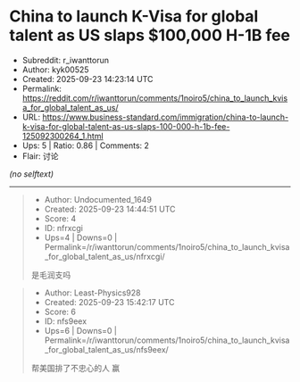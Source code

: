 # China to launch K-Visa for global talent as US slaps $100,000 H-1B fee

- Subreddit: r_iwanttorun
- Author: kyk00525
- Created: 2025-09-23 14:23:14 UTC
- Permalink: https://reddit.com/r/iwanttorun/comments/1noiro5/china_to_launch_kvisa_for_global_talent_as_us/
- URL: https://www.business-standard.com/immigration/china-to-launch-k-visa-for-global-talent-as-us-slaps-100-000-h-1b-fee-125092300264_1.html
- Ups: 5 | Ratio: 0.86 | Comments: 2
- Flair: 讨论

_(no selftext)_

---

> - Author: Undocumented_1649
> - Created: 2025-09-23 14:44:51 UTC
> - Score: 4
> - ID: nfrxcgi
> - Ups=4 | Downs=0 | Permalink=/r/iwanttorun/comments/1noiro5/china_to_launch_kvisa_for_global_talent_as_us/nfrxcgi/
>
> 是毛润支吗

> - Author: Least-Physics928
> - Created: 2025-09-23 15:42:17 UTC
> - Score: 6
> - ID: nfs9eex
> - Ups=6 | Downs=0 | Permalink=/r/iwanttorun/comments/1noiro5/china_to_launch_kvisa_for_global_talent_as_us/nfs9eex/
>
> 帮美国排了不忠心的人 赢

